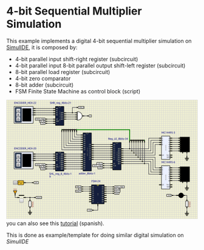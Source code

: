 # 4-bit Sequential Multiplier Simulation

This example implements a digital 4-bit sequential multiplier simulation on [SimulIDE](https://simulide.com/p/), it is composed by:

- 4-bit parallel input shift-right register (subcircuit)
- 4-bit parallel input 8-bit parallel output shift-left register (subcircuit)
- 8-bit parallel load register (subcircuit)
- 4-bit zero comparator
- 8-bit adder (subcircuit)
- FSM Finite State Machine as control block (script)

![](assets/Multiplier.png)
you can also see this [tutorial](https://youtu.be/PAcU9CNJh7A?si=TVzpL2JlhtzKox_8) (spanish).

This is done as example/template for doing similar digital simulation on _SimulIDE_